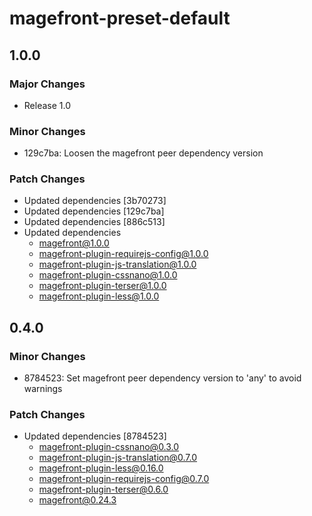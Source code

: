 # magefront-preset-default

## 1.0.0

### Major Changes

- Release 1.0

### Minor Changes

- 129c7ba: Loosen the magefront peer dependency version

### Patch Changes

- Updated dependencies [3b70273]
- Updated dependencies [129c7ba]
- Updated dependencies [886c513]
- Updated dependencies
  - magefront@1.0.0
  - magefront-plugin-requirejs-config@1.0.0
  - magefront-plugin-js-translation@1.0.0
  - magefront-plugin-cssnano@1.0.0
  - magefront-plugin-terser@1.0.0
  - magefront-plugin-less@1.0.0

## 0.4.0

### Minor Changes

- 8784523: Set magefront peer dependency version to 'any' to avoid warnings

### Patch Changes

- Updated dependencies [8784523]
  - magefront-plugin-cssnano@0.3.0
  - magefront-plugin-js-translation@0.7.0
  - magefront-plugin-less@0.16.0
  - magefront-plugin-requirejs-config@0.7.0
  - magefront-plugin-terser@0.6.0
  - magefront@0.24.3
